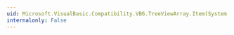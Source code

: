 ```yaml
---
uid: Microsoft.VisualBasic.Compatibility.VB6.TreeViewArray.Item(System.Int16)
internalonly: False
---
```

